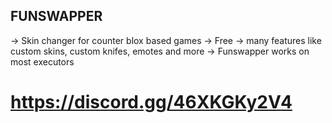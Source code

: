 ## FUNSWAPPER
→   Skin changer for counter blox based games
→   Free
→   many features like custom skins, custom knifes, emotes and more
→   Funswapper works on most executors


# https://discord.gg/46XKGKy2V4
